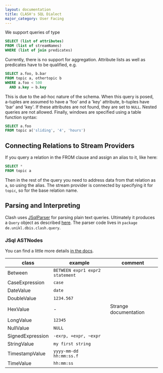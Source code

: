 ```yaml
---
layout: documentation
title: CLASH's SQL Dialect
major_category: User Facing
---
```


We support queries of type

```sql
SELECT (list of attributes)
FROM (list of streamNames)
WHERE (list of join predicates)
```

Currently, there is no support for aggregation.
Attribute lists as well as predicates have to be qualified, e.g.

```sql
SELECT a.foo, b.bar
FROM topic a, othertopic b
WHERE a.foo < 500
  AND a.key = b.key

```

This is due to the ad-hoc nature of the schema. When this query is posed, a-tuples are assumed to have a 'foo' and a 'key' attribute, b-tuples have 'bar' and 'key'. If these attributes are not found, they are set to `NULL`.
Nested queries are not allowed. Finally, windows are specified using a table function syntax:

```sql
SELECT a.foo
FROM topic a('sliding', '4', 'hours')
```

## Connecting Relations to Stream Providers

If you query a relation in the FROM clause and assign an alias to it, like here:

```sql
SELECT *
FROM topic a
```

Then in the rest of the query you need to address data from that relation as `a`, so using the alias. The stream provider is connected by specifying it for `topic`, so for the base relation name.


## Parsing and Interpreting

Clash uses [JSqlParser](https://github.com/JSQLParser/JSqlParser) for parsing plain text queries. Ultimately it produces a `Query` object as described [here](/query). The parser code lives in `package de.unikl.dbis.clash.query`.

### JSql ASTNodes

You can find a little more details [in the docs](https://www.javadoc.io/doc/com.github.jsqlparser/jsqlparser/1.3).

| class                     | example | comment |
|---------------------------|---------|---------|
| Between                   | `BETWEEN expr1 expr2 statement` | |
| CaseExpression            | `case` | |
| DateValue                 | `date` | |
| DoubleValue               | `1234.567` | |
| HexValue                  | - | Strange documentation |
| LongValue                 | `12345` | |
| NullValue                 | `NULL` | |
| SignedExpression          | `-exrp, +expr, ~expr` | |
| StringValue               | `my first string` | |
| TimestampValue            | `yyyy-mm-dd hh:mm:ss.f` | |
| TimeValue                 | `hh:mm:ss` | |

